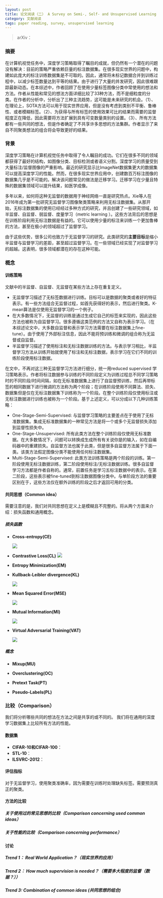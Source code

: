 ```yaml
---
layout: post
title: 论文阅读（二） A Survey on Semi-, Self- and Unsupervised Learning in Image Classification
category: 文献阅读
tags: paper reading, survey, unsupervised learning 
---
```


> arXiv：

### 摘要

在计算机视觉任务中，深度学习策略取得了瞩目的成就，但仍然有一个潜在的问题没有解决：目前的策略严重依赖巨量的标注数据集。在很多现实世界的问题中，构建如此庞大的标注训练数据集是不可取的。因此，通常将未标记数据合并到训练过程中，以减少标签数量达到平等的结果。由于进行了大量的并发研究，因此很难跟踪最新动态。在本综述中，作者回顾了在使用少量标签图像分类中常使用的想法和方法。作者从性能和常见的想法方面详细比较了33种方法，而不是细粒度的分类。在作者的分析中，分析出了三种主流趋势，这可能是未来研究的机会。（1）、在理论上，SOTA方法可以用于现实世界应用，但是没有考虑到类别不平衡、鲁棒性、或者模糊标签。（2）、为获得与所有标签的使用效果可比的结果而需要的监督程度正在降低，因此需要将方法扩展到具有可变数量类别的设置。（3）、所有方法都有一些共同的想法，但是作者确定了不共享许多思想的方法集群。作者显示了来自不同聚类想法的组合将会导致更好的结果。

### 背景

深度学习策略在计算机视觉任务中取得了令人瞩目的成功。它们在很多不同的领域都获得了最好的结构，如图像分类、目标检测或者语义分割。深度学习的质量受到大量标注/监督图像的严重影响。最近的研究显示比ImageNet数据集更大的数据集可以提高深度学习的性能。然而，在很多现实世界应用中，创建数百万标注图像的数据集几乎是不可能的。解决该问题常见的做法是迁移学习。迁移学习在少量且特殊的数据集领域可以提升结果，如医学成像。

多年以来，如何将这种无监督的数据用于神经网络一直是研究热点。Xie等人在2016年成为第一批研究无监督学习图像聚类策略来利用无标注数据集。从那开始，无标注数据集的使用已经经过多种方式的研究，并且创建了一些研究领域，如半监督、自监督、弱监督、度量学习（metric learning  ）。这些方法背后的思想是在训练阶段利用无标注数据是有益的。它可以使用少量的标注来训练一个更加鲁棒的方法，甚至在极小的领域超过了监督学习。

由于这些优势，很多公司也致力于无监督学习的研究。此类研究的**主要目标**是缩小半监督与监督学习的差距，甚至超过监督学习。在一些领域已经实现了对监督学习的超越。这表明，很多领域都潜在的存在这种可能。

### 概念

#### 训练策略

文献中的半监督、自监督、无监督在某些方法上存在重复定义。

+ 无监督学习描述了无标签数据进行训练。目标可以是数据的聚类或者好的特征表示。有一些方法组合无监督过程，如首先获得好的表示，然后进行聚类。K-mean算法是仅使用无监督学习的一个例子。
+ 在大多数情况下，无监督的训练是通过生成它自己的标签来实现的，因此这些方法也被称为自监督学习。很多遵循这类范例的方法又自称为表示学习。（在本综述论文中，大多数自监督和表示学习方法需要在标注数据集上fine-tune）。由于使用了外部标注信息，因此不能将预训练和微调的组合称为无监督或自监督。
+ 半监督学习描述了使用标注和无标注数据训练的方法。与表示学习相比，半监督学习方法从训练开始就使用了标注和无标注数据，表示学习在它们不同的训练阶段使用标注数据。

在文中，不再对这三种无监督学习方法进行细分，统一用reduced supervised 学习策略表示。作者将标注数据参与训练的不同阶段定义为训练过程总不同学习策略时的不同阶段/时间间隔，如在无标准数据集上进行了自监督预训练，然后再带标签的相同数据下进行微调的方法称为两个阶段；在训练阶段使用不同算法、损失、数据集但是仅在无标注数据集下训练称为一个阶段。在整个训练阶段仅使用标注或无标注数据进行训练也被称为一个阶段。基于上述定义，可以分成以下几种训练策略：

+ One-Stage-Semi-Supervised: 与监督学习策略的主要差点在于使用了无标准数据集。集成无标准数据集的一种常见方法是将一个或多个无监督损失添加到监督性损失中。
+ One-Stage-Unsupervised: 所有此类方法在整个训练阶段仅使用无标准数据。在大多数情况下，问题可以转换成生成所有有关说你是的输入，如在自编码器中的重建损失。自监督方法也属于此类，但是很多自监督方法属于下面一类。该类方法假定图像分类不能使用任何标注数据集。
+ Multi-Stage-Semi-Supervised: 此类方法训练策略是两个阶段的训练。第一阶段使用无标注数据训练，第二阶段使用标注/无标注数据训练。很多自监督学习方法都是作者自称的。通常，前置任务是学习五标注数据中的表示。在第二阶段，这些表示被fine-tuned到标注数据图像分类中。与单阶段方法的重要区别在于，这些方法仅在额外训练的阶段之后才返回可用的分类。

#### 共同思想（Common idea）

需要注意的是，我们对共同思想在定义上是模糊且不完整的。将从两个方面来介绍：损失函数和通用概念。

##### 损失函数

+ **Cross-entropy(CE)**

  ![](https://winterwindwang.github.io/assets/img/eq_celoss.png)

+ **Contrastive Loss(CL)**
  ![](https://winterwindwang.github.io/assets/img/eq_clloss.png)

+ **Entropy Minimization(EM)**

+ **Kullback-Leibler divergence(KL)**

  ![](https://winterwindwang.github.io/assets/img/eq_klloss.png)

+ **Mean Squared Error(MSE)**

  ![](https://winterwindwang.github.io/assets/img/eq_mseloss.png)

+ **Mutual Information(MI)**

  ![](https://winterwindwang.github.io/assets/img/eq_miloss.png)

+ **Virtual Adversarial Training(VAT)**

  ![](https://winterwindwang.github.io/assets/img/eq_vatloss.png)

##### 概念

+ **Mixup(MU)**

  

+ **Overclustering(OC)**

+ **Pretext Task(PT)**

+ **Pseudo-Labels(PL)**

### 比较（Comparison）

我们将分析哪些共同的想法在方法之间是共享的或不同的。 我们将在通用的深度学习数据集上比较所有方法的性能。

#### 数据集

+ **CIFAR-10和CIFAR-100**：
+ **STL-10**：
+ **ILSVRC-2012**：

#### 评估指标

对于无监督学习，使用聚类准确率，因为需要在训练时处理缺失标签。需要预测真正的聚类。

#### 方法的比较

##### 关于使用过的常见思想的比较（Comparison concerning used common ideas）

##### 关于性能的比较（Comparison concerning performance）

#### 讨论

##### Trend 1： Real World Application？（现实世界的应用）

##### Trend 2： How much supervision is needed？（需要多大程度的监督（数据？））

##### Trend 3:    Combination of common ideas (共同思想的组合)

